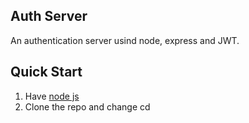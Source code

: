 ## Auth Server

An authentication server usind node, express and JWT.

## Quick Start
1. Have [node js](https://nodejs.org/) 
2. Clone the repo and change cd 